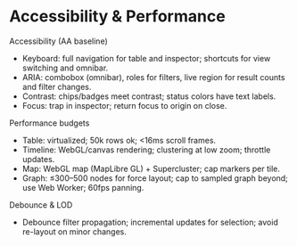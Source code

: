 # Accessibility & Performance

Accessibility (AA baseline)
- Keyboard: full navigation for table and inspector; shortcuts for view switching and omnibar.
- ARIA: combobox (omnibar), roles for filters, live region for result counts and filter changes.
- Contrast: chips/badges meet contrast; status colors have text labels.
- Focus: trap in inspector; return focus to origin on close.

Performance budgets
- Table: virtualized; 50k rows ok; <16ms scroll frames.
- Timeline: WebGL/canvas rendering; clustering at low zoom; throttle updates.
- Map: WebGL map (MapLibre GL) + Supercluster; cap markers per tile.
- Graph: ≤300–500 nodes for force layout; cap to sampled graph beyond; use Web Worker; 60fps panning.

Debounce & LOD
- Debounce filter propagation; incremental updates for selection; avoid re-layout on minor changes.
